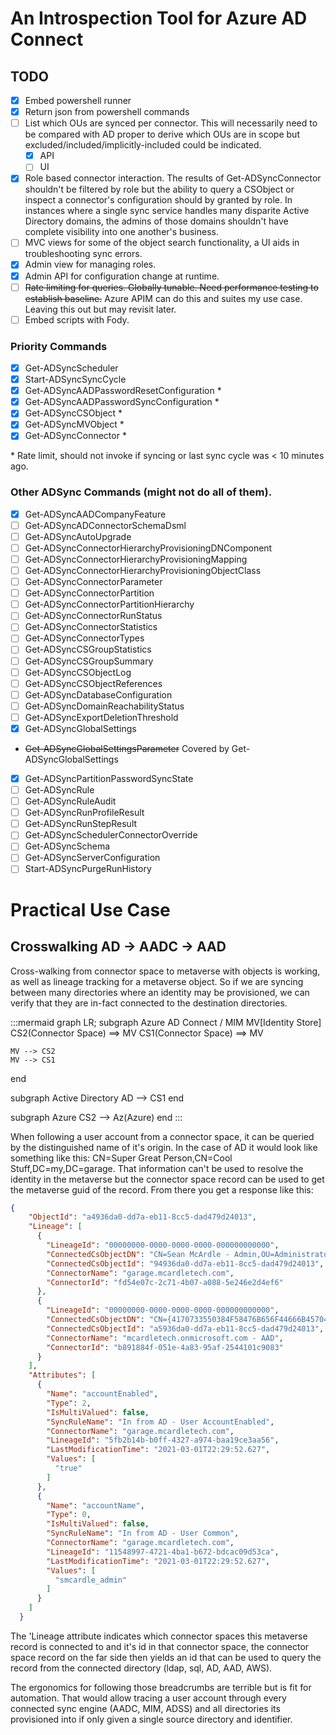 # An Introspection Tool for Azure AD Connect
## TODO
- [x] Embed powershell runner
- [x] Return json from powershell commands
- [ ] List which OUs are synced per connector. This will necessarily need to be compared with AD proper to derive which OUs are in scope but excluded/included/implicitly-included could be indicated.
	+ [x] API
    + [ ] UI
- [x] Role based connector interaction. The results of Get-ADSyncConnector shouldn't be filtered by role but the ability to query a CSObject or inspect a connector's configuration should by granted by role. In instances where a single sync service handles many disparite Active Directory domains, the admins of those domains shouldn't have complete visibility into one another's business.
- [ ] MVC views for some of the object search functionality, a UI aids in troubleshooting sync errors.
- [x] Admin view for managing roles.
- [x] Admin API for configuration change at runtime.
- [ ] ~~Rate limiting for queries. Globally tunable. Need performance testing to establish baseline.~~ Azure APIM can do this and suites my use case. Leaving this out but may revisit later.
- [ ] Embed scripts with Fody.

### Priority Commands
- [x] Get-ADSyncScheduler
- [x] Start-ADSyncSyncCycle 
- [x] Get-ADSyncAADPasswordResetConfiguration *
- [x] Get-ADSyncAADPasswordSyncConfiguration *
- [x] Get-ADSyncCSObject *
- [x] Get-ADSyncMVObject *
- [x] Get-ADSyncConnector *

\* Rate limit, should not invoke if syncing or last sync cycle was < 10 minutes ago.

### Other ADSync Commands (might not do all of them).
- [x] Get-ADSyncAADCompanyFeature
- [ ] Get-ADSyncADConnectorSchemaDsml
- [ ] Get-ADSyncAutoUpgrade
- [ ] Get-ADSyncConnectorHierarchyProvisioningDNComponent
- [ ] Get-ADSyncConnectorHierarchyProvisioningMapping
- [ ] Get-ADSyncConnectorHierarchyProvisioningObjectClass
- [ ] Get-ADSyncConnectorParameter
- [ ] Get-ADSyncConnectorPartition
- [ ] Get-ADSyncConnectorPartitionHierarchy
- [ ] Get-ADSyncConnectorRunStatus
- [ ] Get-ADSyncConnectorStatistics
- [ ] Get-ADSyncConnectorTypes
- [ ] Get-ADSyncCSGroupStatistics
- [ ] Get-ADSyncCSGroupSummary
- [ ] Get-ADSyncCSObjectLog
- [ ] Get-ADSyncCSObjectReferences
- [ ] Get-ADSyncDatabaseConfiguration
- [ ] Get-ADSyncDomainReachabilityStatus
- [ ] Get-ADSyncExportDeletionThreshold
- [x] Get-ADSyncGlobalSettings
- ~~Get-ADSyncGlobalSettingsParameter~~ Covered by Get-ADSyncGlobalSettings
- [x] Get-ADSyncPartitionPasswordSyncState
- [ ] Get-ADSyncRule
- [ ] Get-ADSyncRuleAudit
- [ ] Get-ADSyncRunProfileResult
- [ ] Get-ADSyncRunStepResult
- [ ] Get-ADSyncSchedulerConnectorOverride
- [ ] Get-ADSyncSchema
- [ ] Get-ADSyncServerConfiguration
- [ ] Start-ADSyncPurgeRunHistory

# Practical Use Case
## Crosswalking AD -> AADC -> AAD
Cross-walking from connector space to metaverse with objects is working, as well as lineage tracking for a metaverse object. So if we are syncing between many directories where an identity may be provisioned, we can verify that they are in-fact connected to the destination directories. 

:::mermaid
graph LR;
subgraph  Azure AD Connect / MIM
    MV[Identity Store]
    CS2(Connector Space) ==> MV
    CS1(Connector Space) ==> MV
    
    MV --> CS2   
    MV --> CS1
end

subgraph Active Directory
    AD --> CS1
end

subgraph Azure
    CS2 --> Az(Azure)
end
:::

When following a user account from a connector space, it can be queried by the distinguished name of it's origin. In the case of AD it would look like something like this: CN=Super Great Person,CN=Cool Stuff,DC=my,DC=garage. That information can't be used to resolve the identity in the metaverse but the connector space record can be used to get the metaverse guid of the record. From there you get a response like this:

```json
{
    "ObjectId": "a4936da0-dd7a-eb11-8cc5-dad479d24013",
    "Lineage": [
      {
        "LineageId": "00000000-0000-0000-0000-000000000000",
        "ConnectedCsObjectDN": "CN=Sean McArdle - Admin,OU=Administrators,OU=All Users,DC=garage,DC=mcardletech,DC=com",
        "ConnectedCsObjectId": "94936da0-dd7a-eb11-8cc5-dad479d24013",
        "ConnectorName": "garage.mcardletech.com",
        "ConnectorId": "fd54e07c-2c71-4b07-a088-5e246e2d4ef6"
      },
      {
        "LineageId": "00000000-0000-0000-0000-000000000000",
        "ConnectedCsObjectDN": "CN={4170733550384F58476B656F44666B45704A576563673D3D}",
        "ConnectedCsObjectId": "a5936da0-dd7a-eb11-8cc5-dad479d24013",
        "ConnectorName": "mcardletech.onmicrosoft.com - AAD",
        "ConnectorId": "b891884f-051e-4a83-95af-2544101c9083"
      }
    ],
    "Attributes": [
      {
        "Name": "accountEnabled",
        "Type": 2,
        "IsMultiValued": false,
        "SyncRuleName": "In from AD - User AccountEnabled",
        "ConnectorName": "garage.mcardletech.com",
        "LineageId": "5fb2b14b-b0ff-4327-a974-baa19ce3aa56",
        "LastModificationTime": "2021-03-01T22:29:52.627",
        "Values": [
          "true"
        ]
      },
      {
        "Name": "accountName",
        "Type": 0,
        "IsMultiValued": false,
        "SyncRuleName": "In from AD - User Common",
        "ConnectorName": "garage.mcardletech.com",
        "LineageId": "11548997-4721-4ba1-b672-bdcac09d53ca",
        "LastModificationTime": "2021-03-01T22:29:52.627",
        "Values": [
          "smcardle_admin"
        ]
      }
    ]
  }
```

The 'Lineage attribute indicates which connector spaces this metaverse record is connected to and it's id in that connector space, the connector space record on the far side then yields an id that can be used to query the record from the connected directory (ldap, sql, AD, AAD, AWS).

The ergonomics for following those breadcrumbs are terrible but is fit for automation. That would allow tracing a user account through every connected sync engine (AADC, MIM, ADSS) and all directories its provisioned into if only given a single source directory and identifier.